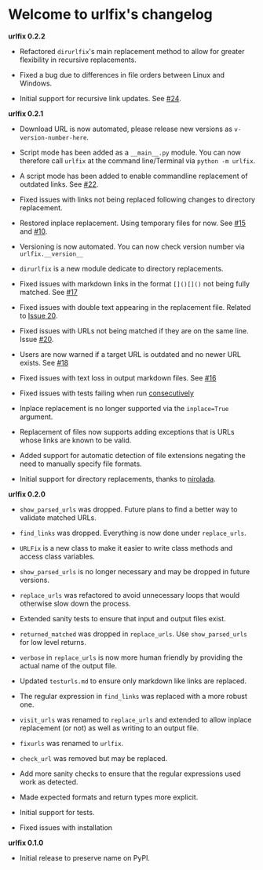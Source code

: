 # Welcome to urlfix's changelog 

**urlfix 0.2.2**

* Refactored `dirurlfix`'s main replacement method to allow for greater flexibility in recursive replacements. 

* Fixed a bug due to differences in file orders between Linux and Windows. 

* Initial support for recursive link updates. See [#24](https://github.com/Nelson-Gon/urlfix/issues/24).

**urlfix 0.2.1**

* Download URL is now automated, please release new versions as `v-version-number-here`.

* Script mode has been added as a `__main__.py` module. You can now therefore call `urlfix` at the command line/Terminal 
  via `python -m urlfix`.

* A script mode has been added to enable commandline replacement of outdated links. See
  [#22](https://github.com/Nelson-Gon/urlfix/issues/22). 

* Fixed issues with links not being replaced following changes to directory replacement. 

* Restored inplace replacement. Using temporary files for now. See 
  [#15](https://github.com/Nelson-Gon/urlfix/pull/15) and [#10](https://github.com/Nelson-Gon/urlfix/issues/10).

* Versioning is now automated. You can now check version number via `urlfix.__version__`

* `dirurlfix` is a new module dedicate to directory replacements. 

* Fixed issues with markdown links in the format `[]()[]()` not being fully matched. 
 See [#17](https://github.com/Nelson-Gon/urlfix/issues/17)

* Fixed issues with double text appearing in the replacement file. 
  Related to [Issue 20](https://github.com/Nelson-Gon/urlfix/issues/20). 

* Fixed issues with URLs not being matched if they are on the same line. 
  Issue [#20](https://github.com/Nelson-Gon/urlfix/issues/20). 

* Users are now warned if a target URL is outdated and no newer URL exists. 
  See [#18](https://github.com/Nelson-Gon/urlfix/issues/18)

* Fixed issues with text loss in output markdown files. See [#16](https://github.com/Nelson-Gon/urlfix/issues/16) 

* Fixed issues with tests failing when run [consecutively](https://github.com/Nelson-Gon/urlfix/pull/13) 

* Inplace replacement is no longer supported via the `inplace=True` argument. 

* Replacement of files now supports adding exceptions that is URLs whose links are known to be valid. 

* Added support for automatic detection of file extensions negating the need to manually specify file formats. 

* Initial support for directory replacements, thanks to [nirolada](https://github.com/nirolada). 

**urlfix 0.2.0**

* `show_parsed_urls` was dropped. Future plans to find a better way to validate matched URLs.

* `find_links` was dropped. Everything is now done under `replace_urls`.

* `URLFix` is a new class to make it easier to write class methods and access class variables.

* `show_parsed_urls` is no longer necessary and may be dropped in future versions. 

* `replace_urls` was refactored to avoid unnecessary loops that would otherwise slow down the process.

* Extended sanity tests to ensure that input and output files exist. 

* `returned_matched` was dropped in `replace_urls`. Use `show_parsed_urls` for low level returns. 

* `verbose` in `replace_urls` is now more human friendly by providing the actual name of the output file.

* Updated `testurls.md` to ensure only markdown like links are replaced.

* The regular expression in `find_links` was replaced with a more robust one. 

* `visit_urls` was renamed to `replace_urls` and extended to allow inplace replacement (or not)
 as well as writing to an output file.
  
* `fixurls` was renamed to `urlfix`.

* `check_url` was removed but may be replaced. 

* Add more sanity checks to ensure that the regular expressions used work as detected.

* Made expected formats and return types more explicit. 

* Initial support for tests. 

* Fixed issues with installation


**urlfix 0.1.0**

* Initial release to preserve name on PyPI.



